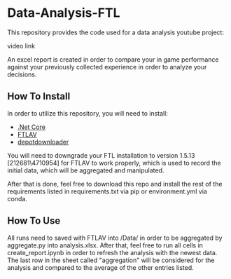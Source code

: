 # Data-Analysis-FTL
This repository provides the code used for a data analysis youtube project:

 video link

 An excel report is created in order to compare your in game performance against your previously collected experience in order to analyze your decisions.

## How To Install

In order to utilize this repository, you will need to install:
* [.Net Core](https://dotnet.microsoft.com/download/dotnet-core)
* [FTLAV](https://github.com/Niels-NTG/FTLAV)
* [depotdownloader](https://github.com/SteamRE/DepotDownloader)  

You will need to downgrade your FTL installation to version 1.5.13 [212681\4710954] for FTLAV to work properly, which is used to record the initial data, which will be aggregated and manipulated.

After that is done, feel free to download this repo and install the rest of the requirements listed in requirements.txt via pip or environment.yml via conda.

## How To Use

All runs need to saved with FTLAV into /Data/ in order to be aggregated by aggregate.py into analysis.xlsx.
After that, feel free to run all cells in create_report.ipynb in order to refresh the analysis with the newest data. 
The last row in the sheet called "aggregation" will be considered for the analysis and compared to the average of the other entries listed.
